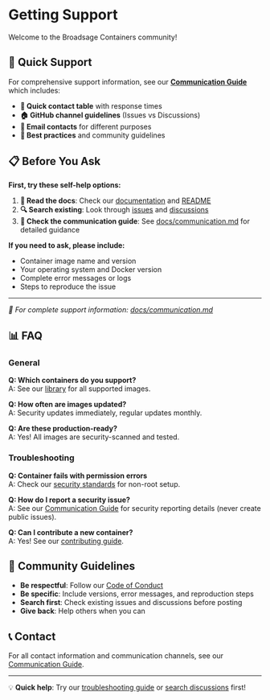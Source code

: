 <!--
SPDX-FileCopyrightText: Copyright (c) 2025 Broadsage <opensource@broadsage.com>

SPDX-License-Identifier: Apache-2.0
-->

# Getting Support

Welcome to the Broadsage Containers community!

## 🎯 Quick Support

For comprehensive support information, see our **[Communication Guide](docs/communication.md)** which includes:

- **🚀 Quick contact table** with response times
- **🏠 GitHub channel guidelines** (Issues vs Discussions)
- **📧 Email contacts** for different purposes
- **🎯 Best practices** and community guidelines

## 📋 Before You Ask

**First, try these self-help options:**

1. **📖 Read the docs**: Check our [documentation](docs/) and [README](README.md)
2. **🔍 Search existing**: Look through [issues](../../issues) and [discussions](../../discussions)
3. **📝 Check the communication guide**: See [docs/communication.md](docs/communication.md) for detailed guidance

**If you need to ask, please include:**

- Container image name and version
- Your operating system and Docker version
- Complete error messages or logs
- Steps to reproduce the issue

---

*📖 For complete support information: [docs/communication.md](docs/communication.md)*

## 📊 FAQ

### General

**Q: Which containers do you support?**  
A: See our [library](library/) for all supported images.

**Q: How often are images updated?**  
A: Security updates immediately, regular updates monthly.

**Q: Are these production-ready?**  
A: Yes! All images are security-scanned and tested.

### Troubleshooting

**Q: Container fails with permission errors**  
A: Check our [security standards](docs/image-standards.md) for non-root setup.

**Q: How do I report a security issue?**  
A: See our [Communication Guide](docs/communication.md#-email-contacts) for security reporting details (never create public issues).

**Q: Can I contribute a new container?**  
A: Yes! See our [contributing guide](CONTRIBUTING.md).

## 🤝 Community Guidelines

- **Be respectful**: Follow our [Code of Conduct](CODE_OF_CONDUCT.md)
- **Be specific**: Include versions, error messages, and reproduction steps
- **Search first**: Check existing issues and discussions before posting
- **Give back**: Help others when you can

## 📞 Contact

For all contact information and communication channels, see our [Communication Guide](docs/communication.md).

---

💡 **Quick help**: Try our [troubleshooting guide](docs/troubleshooting.md) or [search discussions](../../discussions) first!

